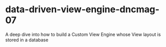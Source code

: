 data-driven-view-engine-dncmag-07
=================================

A deep dive into how to build a Custom View Engine whose View layout is stored in a database
